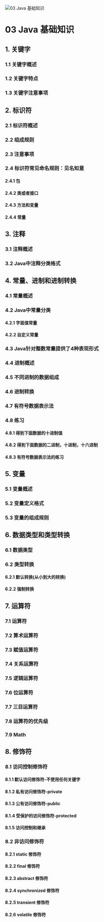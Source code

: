 ![03 Java 基础知识](https://image.xiaoxiaofeng.site/blog/2023/07/03/xxf-20230703152305.png?xxfjava)

# 03 Java 基础知识

## 1. 关键字


### 1.1 关键字概述

### 1.2 关键字特点

### 1.3 关键字注意事项


## 2. 标识符

### 2.1 标识符概述

### 2.2 组成规则


### 2.3 注意事项


### 2.4 标识符常见命名规则：见名知意

#### 2.4.1 包

#### 2.4.2 类或者接口
#### 2.4.3 方法和变量
#### 2.4.4 常量

## 3. 注释

### 3.1 注释概述


### 3.2 Java中注释分类格式

## 4. 常量、进制和进制转换

### 4.1 常量概述


### 4.2 Java中常量分类

#### 4.2.1 字面值常量

#### 4.2.2 自定义常量

### 4.3 Java针对整数常量提供了4种表现形式

### 4.4 进制概述

### 4.5 不同进制的数据组成


### 4.6 进制转换

### 4.7 有符号数据表示法

### 4.8 练习

#### 4.8.1 得到下面数据的十进制值

#### 4.8.2 得到下面数据的二进制，十进制，十六进制

#### 4.8.3 有符号数据表示法的练习


## 5. 变量


### 5.1 变量概述


### 5.2 变量定义格式


### 5.3 变量的组成规则


## 6. 数据类型和类型转换


### 6.1 数据类型


### 6.2 类型转换


#### 6.2.1 默认转换(从小到大的转换)


#### 6.2.2 强制转换


## 7. 运算符

### 7.1 运算符


### 7.2 算术运算符

### 7.3 赋值运算符


### 7.4 关系运算符

### 7.5 逻辑运算符

### 7.6 位运算符
### 7.7 三目运算符

### 7.8 运算符的优先级
### 7.9 Math

## 8. 修饰符


### 8.1 访问控制修饰符


#### 8.1.1 默认访问修饰符-不使用任何关键字

#### 8.1.2 私有访问修饰符-private

#### 8.1.3 公有访问修饰符-public


#### 8.1.4 受保护的访问修饰符-protected

#### 8.1.5 访问控制和继承

### 8.2 非访问修饰符


#### 8.2.1 static 修饰符


#### 8.2.2 final 修饰符


#### 8.2.3 abstract 修饰符


#### 8.2.4 synchronized 修饰符

#### 8.2.5 transient 修饰符

#### 8.2.6 volatile 修饰符